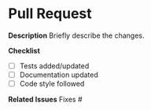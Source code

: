 # Pull Request

**Description**
Briefly describe the changes.

**Checklist**
- [ ] Tests added/updated
- [ ] Documentation updated
- [ ] Code style followed

**Related Issues**
Fixes #
